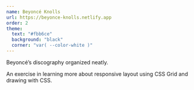 ```yaml
---
name: Beyoncé Knolls
url: https://beyonce-knolls.netlify.app
order: 2
theme:
  text: "#fbb6ce"
  background: "black"
  corner: "var( --color-white )"
---
```

Beyoncé’s discography organized neatly.

An exercise in learning more about responsive layout using CSS Grid and drawing with CSS.
